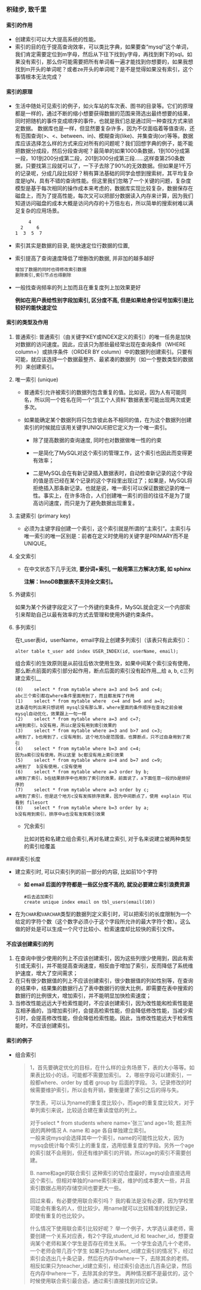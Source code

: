 ### 积硅步, 致千里 

#### 索引的作用

* 创建索引可以大大提高系统的性能。  
* 索引的目的在于提高查询效率，可以类比字典，如果要查“mysql”这个单词，我们肯定需要定位到m字母，然后从下往下找到y字母，再找到剩下的sql。如果没有索引，那么你可能需要把所有单词看一遍才能找到你想要的，如果我想找到m开头的单词呢？或者ze开头的单词呢？是不是觉得如果没有索引，这个事情根本无法完成？ 

#### 索引的原理

* 生活中随处可见索引的例子，如火车站的车次表、图书的目录等。它们的原理都是一样的，通过不断的缩小想要获得数据的范围来筛选出最终想要的结果，同时把随机的事件变成顺序的事件，也就是我们总是通过同一种查找方式来锁定数据。 数据库也是一样，但显然要复杂许多，因为不仅面临着等值查询，还有范围查询(>、<、between、in)、模糊查询(like)、并集查询(or)等等。数据库应该选择怎么样的方式来应对所有的问题呢？我们回想字典的例子，能不能把数据分成段，然后分段查询呢？最简单的如果1000条数据，1到100分成第一段，101到200分成第二段，201到300分成第三段......这样查第250条数据，只要找第三段就可以了，一下子去除了90%的无效数据。但如果是1千万的记录呢，分成几段比较好？稍有算法基础的同学会想到搜索树，其平均复杂度是lgN，具有不错的查询性能。但这里我们忽略了一个关键的问题，复杂度模型是基于每次相同的操作成本来考虑的，数据库实现比较复杂，数据保存在磁盘上，而为了提高性能，每次又可以把部分数据读入内存来计算，因为我们知道访问磁盘的成本大概是访问内存的十万倍左右，所以简单的搜索树难以满足复杂的应用场景。 

  ```html
       4
    2     6
  1  3  5  7
  ```

- 索引其实是数据的目录, 能快速定位行数据的位置, 

- 索引提高了查询速度降低了增删改的数据, 并非加的越多越好

  ```html
  增加了数据的同时也得修改索引数据
  删除索引,索引节点也得删除
  ```

- 一般找查询频率的列上加而且在重复度列上加效果更好

  __例如在用户表给性别字段加索引, 区分度不高, 但是如果给身份证号加索引是比较好的能快速定位__

#### 索引的类型及作用

1. 普通索引: 普通索引（由关键字KEY或INDEX定义的索引）的唯一任务是加快对数据的访问速度。因此，应该只为那些最经常出现在查询条件（WHERE column=）或排序条件（ORDER BY column）中的数据列创建索引。只要有可能，就应该选择一个数据最整齐、最紧凑的数据列（如一个整数类型的数据列）来创建索引。 

2. 唯一索引 (unique)

   * 普通索引允许被索引的数据列包含重复的值。比如说，因为人有可能同名，所以同一个姓名在同一个“员工个人资料”数据表里可能出现两次或更多次。

   * 如果能确定某个数据列将只包含彼此各不相同的值，在为这个数据列创建索引的时候就应该用关键字UNIQUE把它定义为一个唯一索引。

     * 除了提高数据的查询速度, 同时也对数据做唯一性的约束

     * 一是简化了MySQL对这个索引的管理工作，这个索引也因此而变得更有效率；
     * 二是MySQL会在有新记录插入数据表时，自动检查新记录的这个字段的值是否已经在某个记录的这个字段里出现过了；如果是，MySQL将拒绝插入那条新记录。也就是说，唯一索引可以保证数据记录的唯一性。事实上，在许多场合，人们创建唯一索引的目的往往不是为了提高访问速度，而只是为了避免数据出现重复。

3. 主键索引 (primary key)

   * 必须为主键字段创建一个索引，这个索引就是所谓的“主索引”。主索引与唯一索引的唯一区别是：前者在定义时使用的关键字是PRIMARY而不是UNIQUE。 

4. 全文索引

   - 在中文状态下几乎无效, __要分词+索引, 一般用第三方解决方案, 如 sphinx__ 

     __注解：InnoDB数据表不支持全文索引。__

5. 外键索引

   如果为某个外键字段定义了一个外键约束条件，MySQL就会定义一个内部索引来帮助自己以最有效率的方式去管理和使用外键约束条件。 

6. 多列索引

   在t_user表id，userName，email字段上创建多列索引（该表只有此索引）：

   ```
   alter table t_user add index USER_INDEX(id, userName, email);
   ```

   组合索引的生效原则是从前往后依次使用生效，如果中间某个索引没有使用，那么断点前面的索引部分起作用，断点后面的索引没有起作用__给 a, b, c三列建立索引__ 

   ```
   (0)    select * from mytable where a=3 and b=5 and c=4;
   abc三个索引都在where条件里面用到了，而且都发挥了作用
   (1)    select * from mytable where  c=4 and b=6 and a=3;
   这条语句列出来只想说明 mysql没有那么笨，where里面的条件顺序在查询之前会被mysql自动优化，效果跟上一句一样
   (2)    select * from mytable where a=3 and c=7;
   a用到索引，b没有用，所以c是没有用到索引效果的
   (3)    select * from mytable where a=3 and b>7 and c=3;
   a用到了，b也用到了，c没有用到，这个地方b是范围值，也算断点，只不过自身用到了索引
   (4)    select * from mytable where b=3 and c=4;
   因为a索引没有使用，所以这里 bc都没有用上索引效果
   (5)    select * from mytable where a>4 and b=7 and c=9;
   a用到了  b没有使用，c没有使用
   (6)    select * from mytable where a=3 order by b;
   a用到了索引，b在结果排序中也用到了索引的效果，前面说了，a下面任意一段的b是排好序的
   (7)    select * from mytable where a=3 order by c;
   a用到了索引，但是这个地方c没有发挥排序效果，因为中间断点了，使用 explain 可以看到 filesort
   (8)    select * from mytable where b=3 order by a;
   b没有用到索引，排序中a也没有发挥索引效果
   
   ```

   * 冗余索引

     比如对姓和名建立组合索引,再对名建立索引, 对于名来说建立被两种类型的索引给覆盖

####索引长度 

* 建立索引时, 可以只索引列的前一部分的内容, 比如前10个字符

  * __如 email 后面的字符都是一些区分度不高的, 就没必要建立索引浪费资源__ 

    ```mysql
    #后去追加索引
    create unique index email on tbl_users(email(10))
    ```

* 在为`CHAR`和`VARCHAR`类型的数据列定义索引时，可以把索引的长度限制为一个给定的字符个数（这个数字必须小于这个字段所允许的最大字符个数）。这么做的好处是可以生成一个尺寸比较小、检索速度却比较快的索引文件。

#### 不应该创建索引的列

1. 在查询中很少使用的列上不应该创建索引，因为这些列很少使用到，因此有索引或无索引，并不能提高查询速度，相反由于增加了索引，反而降低了系统维护速度，增大了空间需求；
2. 在只有很少数据值的列上不应该创建索引，很少数据值的列如性别等，在查询的结果中，结果集的数据行占了表中数据行的很大比例，即需要在表中搜索的数据行的比例很大，增加索引，并不能明显加快检索速度；
3. 当修改性能远远大于检索性能时，不应该创建索引，因为改性能和检索性能是互相矛盾的，当增加索引时，会提高检索性能，但会降低修改性能，当减少索引时，会提高修改性能，但会降低检索性能。因此，当修改性能远大于检索性能时，不应该创建索引。

#### 索引的例子

* 组合索引

  >  1，首先要确定优化的目标，在什么样的业务场景下，表的大小等等。如果表比较小的话，可能都不需要加索引。 
  > 2，哪些字段可以建索引，一般都where、order by 或者 group by 后面的字段。 
  > 3，记录修改的时候需要维护索引，所以会有开销，要衡量建了索引之后的得与失。 
  >
  >   学生表，可以认为name的重复度比较小，而age的重复度比较大，对于单列索引来说，比较适合建在重读度低的列上。
  >
  >  对于select * from students where name='张三’and  age=18; 题主所说的两种情况 
  > A. name 和 age 各自单独建立索引。  
  >   一般来说mysql会选择其中一个索引，name的可能性比较大，因为mysq会统计每个索引上的重复度，选用低重复度的字段。另外一个age的索引就不会用到，但还有维护索引的开销，所以age的索引不需要创建。 
  >
  > B. name和age的联合索引 
  >   这种索引的切合度最好，mysql会直接选用这个索引。但相对单独的name索引来说，维护的成本要大一些，并且索引数据占用的存储空间也要更大一些。 
  >
  >   回过来看，有必要使用联合索引吗？ 我的看法是没有必要，因为学校里可能会有重名的人，但比较少。用name就可以比较精准的找到记录，即使有重复的也比较少。
  >
  >  什么情况下使用联合索引比较好呢？ 举一个例子，大学选认课老师，需要创建一个关系对应表，有2个字段,student_id 和 teacher_id，想要查询某个老师和某个学生是否存在师生关系。 
  >   一个学生会选几十个老师，一个老师会带几百个学生 
  >   如果只为student_id建立索引的情况下，经过索引会选出几十条记录，然后在内存中where一下，去除其余的老师。 
  >   相反如果只为teacher_id建立索引，经过索引会选出几百条记录，然后在内存中where一下，去除其余的学生。 
  >   两种情况都不是最优的，这个时候使用联合索引最合适，通过索引直接找到对应记录。

  
